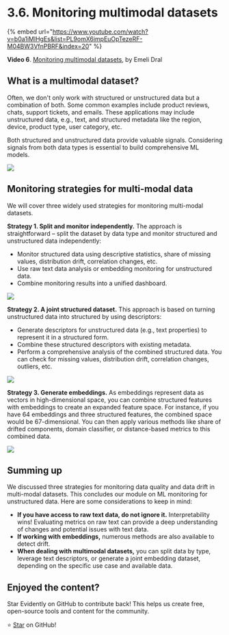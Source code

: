 # 3.6. Monitoring multimodal datasets

{% embed url="https://www.youtube.com/watch?v=b0a1iMlHgEs&list=PL9omX6impEuOpTezeRF-M04BW3VfnPBRF&index=20" %}

**Video 6**. [Monitoring multimodal datasets](https://www.youtube.com/watch?v=b0a1iMlHgEs&list=PL9omX6impEuOpTezeRF-M04BW3VfnPBRF&index=20), by Emeli Dral

## What is a multimodal dataset?

Often, we don't only work with structured or unstructured data but a combination of both. Some common examples include product reviews, chats, support tickets, and emails. These applications may include unstructured data, e.g., text, and structured metadata like the region, device, product type, user category, etc.

Both structured and unstructured data provide valuable signals. Considering signals from both data types is essential to build comprehensive ML models.

![](<../../../images/2023109\_course\_module3.044-min.png>)

## Monitoring strategies for multi-modal data

We will cover three widely used strategies for monitoring multi-modal datasets. 

**Strategy 1. Split and monitor independently.**
The approach is straightforward – split the dataset by data type and monitor structured and unstructured data independently:
* Monitor structured data using descriptive statistics, share of missing values, distribution drift, correlation changes, etc. 
* Use raw text data analysis or embedding monitoring for unstructured data. 
* Combine monitoring results into a unified dashboard.

![](<../../../images/2023109\_course\_module3.046-min.png>)

**Strategy 2. A joint structured dataset.**
This approach is based on turning unstructured data into structured by using descriptors:
* Generate descriptors for unstructured data (e.g., text properties) to represent it in a structured form. 
* Combine these structured descriptors with existing metadata. 
* Perform a comprehensive analysis of the combined structured data. You can check for missing values, distribution drift, correlation changes, outliers, etc.

![](<../../../images/2023109\_course\_module3.047-min.png>)

**Strategy 3. Generate embeddings.** 
As embeddings represent data as vectors in high-dimensional space, you can combine structured features with embeddings to create an expanded feature space. For instance, if you have 64 embeddings and three structured features, the combined space would be 67-dimensional. You can then apply various methods like share of drifted components, domain classifier, or distance-based metrics to this combined data.

![](<../../../images/2023109\_course\_module3.048-min.png>)

## Summing up

We discussed three strategies for monitoring data quality and data drift in multi-modal datasets. This concludes our module on ML monitoring for unstructured data. Here are some considerations to keep in mind:
* **If you have access to raw text data, do not ignore it.** Interpretability wins! Evaluating metrics on raw text can provide a deep understanding of changes and potential issues with text data.
* **If working with embeddings,** numerous methods are also available to detect drift.
* **When dealing with multimodal datasets,** you can split data by type, leverage text descriptors, or generate a joint embedding dataset, depending on the specific use case and available data.

## Enjoyed the content?

Star Evidently on GitHub to contribute back! This helps us create free, open-source tools and content for the community.

⭐️ [Star](https://github.com/evidentlyai/evidently) on GitHub!
